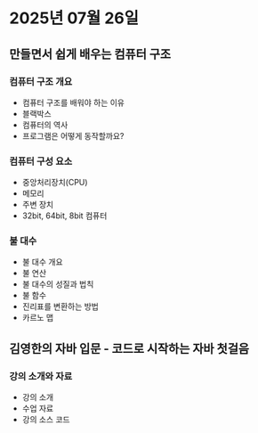 # 2025년 07월 26일

## 만들면서 쉽게 배우는 컴퓨터 구조

### 컴퓨터 구조 개요

- 컴퓨터 구조를 배워야 하는 이유
- 블랙박스
- 컴퓨터의 역사
- 프로그램은 어떻게 동작할까요?

### 컴퓨터 구성 요소

- 중앙처리장치(CPU)
- 메모리
- 주변 장치
- 32bit, 64bit, 8bit 컴퓨터

### 불 대수

- 불 대수 개요
- 불 연산
- 불 대수의 성질과 법칙
- 불 함수
- 진리표를 변환하는 방법
- 카르노 맵

## 김영한의 자바 입문 - 코드로 시작하는 자바 첫걸음

### 강의 소개와 자료

- 강의 소개
- 수업 자료
- 강의 소스 코드
